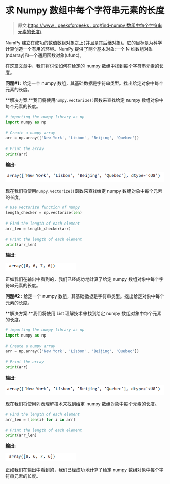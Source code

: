 # 求 Numpy 数组中每个字符串元素的长度

> 原文:[https://www . geeksforgeeks . org/find-numpy 数组中每个字符串元素的长度/](https://www.geeksforgeeks.org/find-the-length-of-each-string-element-in-the-numpy-array/)

NumPy 建立在成功的数值数组对象之上(并且是其后继对象)。它的目标是为科学计算创造一个有用的环境。NumPy 提供了两个基本对象:一个 N 维数组对象(ndarray)和一个通用函数对象(ufunc)。

在这篇文章中，我们将讨论如何在给定的 numpy 数组中找到每个字符串元素的长度。

**问题#1 :** 给定一个 numpy 数组，其基础数据是字符串类型。找出给定对象中每个元素的长度。

**解决方案:**我们将使用`numpy.vectorize()`函数来查找给定 numpy 数组对象中每个元素的长度。

```py
# importing the numpy library as np
import numpy as np

# Create a numpy array
arr = np.array(['New York', 'Lisbon', 'Beijing', 'Quebec'])

# Print the array
print(arr)
```

**输出:**

![](img/ac16dd62fe3d73cadce2c6217410a674.png)

现在我们将使用`numpy.vectorize()`函数来查找给定 numpy 数组对象中每个元素的长度。

```py
# Use vectorize function of numpy
length_checker = np.vectorize(len)

# Find the length of each element
arr_len = length_checker(arr)

# Print the length of each element
print(arr_len)
```

**输出:**

![](img/372de4169de81fd3fc0a4d16e0bbc103.png)

正如我们在输出中看到的，我们已经成功地计算了给定 numpy 数组对象中每个字符串元素的长度。

**问题#2 :** 给定一个 numpy 数组，其基础数据是字符串类型。找出给定对象中每个元素的长度。

**解决方案:**我们将使用 List 理解技术来找到给定 numpy 数组对象中每个元素的长度。

```py
# importing the numpy library as np
import numpy as np

# Create a numpy array
arr = np.array(['New York', 'Lisbon', 'Beijing', 'Quebec'])

# Print the array
print(arr)
```

**输出:**

![](img/ac16dd62fe3d73cadce2c6217410a674.png)

现在我们将使用列表理解技术来找到给定 numpy 数组对象中每个元素的长度。

```py
# Find the length of each element
arr_len = [len(i) for i in arr]

# Print the length of each element
print(arr_len)
```

**输出:**

![](img/372de4169de81fd3fc0a4d16e0bbc103.png)

正如我们在输出中看到的，我们已经成功地计算了给定 numpy 数组对象中每个字符串元素的长度。